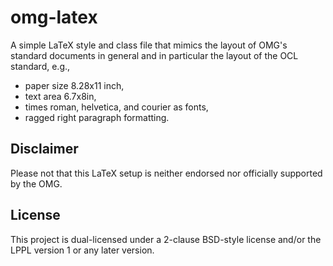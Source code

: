 # omg-latex
A simple LaTeX style and class file that mimics the layout 
of OMG's standard documents in general and in particular 
the layout of the OCL standard, e.g., 
* paper size 8.28x11 inch,
* text area 6.7x8in,
* times roman, helvetica, and courier as fonts,
* ragged right paragraph formatting.


## Disclaimer
Please not that this LaTeX setup is neither endorsed nor officially
supported by the OMG.

## License
This project is dual-licensed under a 2-clause BSD-style license 
and/or the LPPL version 1 or any later version. 


